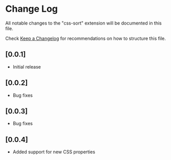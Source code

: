 # Change Log

All notable changes to the "css-sort" extension will be documented in this file.

Check [Keep a Changelog](http://keepachangelog.com/) for recommendations on how to structure this file.

## [0.0.1]

- Initial release

## [0.0.2]

- Bug fixes

## [0.0.3]

- Bug fixes

## [0.0.4]

- Added support for new CSS properties
